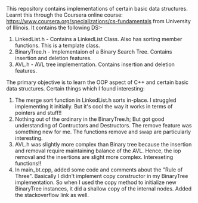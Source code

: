 This repository contains implementations of certain basic data structures. Learnt this through the Coursera online course:
https://www.coursera.org/specializations/cs-fundamentals from University of Illinois. It contains the following DS:-
1) LinkedList.h - Contains a LinkedList Class. Also has sorting member functions. This is a template class.
2) BinaryTree.h - Implementaion of a Binary Search Tree. Contains insertion and deletion features.
3) AVL.h - AVL tree implementation. Contains insertion and deletion features.

The primary objective is to learn the OOP aspect of C++ and certain basic data structures. Certain things which I
found interesting:
1) The merge sort function in LinkedList.h sorts in-place. I struggled implementing it initially. But it's cool the way it
works in terms of pointers and stuff!!
2) Nothing out of the ordinary in the BinaryTree.h; But got good understanding of Contructors and Destructors. The remove
feature was something new for me. The functions remove and swap are particularly interesting.
3) AVL.h was slightly more complex than Binary tree because the insertion and removal require maintaining balance of the AVL.
Hence, the iop removal and the insertions are slight more complex. Intereseting functions!!
4) In main_bt.cpp, added some code and comments about the "Rule of Three". Basically I didn't implement copy constructor in
my BinaryTree implementation. So when I used the copy method to initialize new BinaryTree instances, it did a shallow copy of
the internal nodes. Added the stackoverflow link as well.
